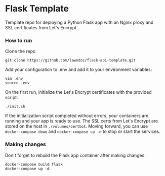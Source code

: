 # Flask Template

Template repo for deploying a Python Flask app with an Nginx proxy and SSL certificates from Let's Encrypt.

### How to run

Clone the repo:

```
git clone https://github.com/lawndoc/flask-api-template.git
```

Add your configuration to .env and add it to your environment variables:

```
vim .env
source .env
```

On the first run, initialize the Let's Encrypt certificates with the provided script:

```
./init.sh
```

If the initialization script completed without errors, your containers are running and your app is ready to use. The SSL certs from Let's Encrypt are stored on the host in `./volumes/certbot`. Moving forward, you can use `docker-compose down` and `docker-compose up -d` to stop or start the services.

### Making changes

Don't forget to rebuild the Flask app container after making changes:

```
docker-compose build flask
docker-compose up -d
```